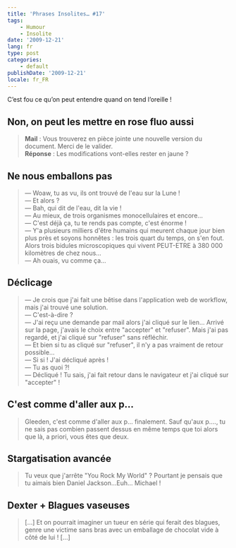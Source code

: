 ```yaml
---
title: 'Phrases Insolites… #17'
tags:
    - Humour
    - Insolite
date: '2009-12-21'
lang: fr
type: post
categories:
    - default
publishDate: '2009-12-21'
locale: fr_FR
---
```


C’est fou ce qu’on peut entendre quand on tend l’oreille&nbsp;!

<!-- more -->

## Non, on peut les mettre en rose fluo aussi

> **Mail**&nbsp;: Vous trouverez en pièce jointe une nouvelle version du document. Merci de le valider.  
> **Réponse**&nbsp;: Les modifications vont-elles rester en jaune&nbsp;?

## Ne nous emballons pas

> — Woaw, tu as vu, ils ont trouvé de l'eau sur la Lune&nbsp;!  
> — Et alors&nbsp;?  
> — Bah, qui dit de l'eau, dit la vie&nbsp;!  
> — Au mieux, de trois organismes monocellulaires et encore…  
> — C'est déjà ça, tu te rends pas compte, c'est énorme&nbsp;!  
> — Y'a plusieurs milliers d'être humains qui meurent chaque jour bien plus près et soyons honnêtes&nbsp;: les trois quart du temps, on s'en fout. Alors trois bidules microscopiques qui vivent PEUT-ETRE à 380 000 kilomètres de chez nous…  
> — Ah ouais, vu comme ça…

## Déclicage

> — Je crois que j'ai fait une bêtise dans l'application web de workflow, mais j'ai trouvé une solution.  
> — C'est-à-dire&nbsp;?  
> — J'ai reçu une demande par mail alors j'ai cliqué sur le lien… Arrivé sur la page, j'avais le choix entre "accepter" et "refuser". Mais j'ai pas regardé, et j'ai cliqué sur "refuser" sans réfléchir.  
> — Et bien si tu as cliqué sur "refuser", il n'y a pas vraiment de retour possible…  
> — Si si&nbsp;! J'ai décliqué après&nbsp;!  
> — Tu as quoi&nbsp;?!  
> — Décliqué&nbsp;! Tu sais, j'ai fait retour dans le navigateur et j'ai cliqué sur "accepter"&nbsp;!

## C'est comme d'aller aux p…

> Gleeden, c'est comme d'aller aux p… finalement. Sauf qu'aux p…., tu ne sais pas combien passent dessus en même temps que toi alors que là, a priori, vous êtes que deux.

## Stargatisation avancée

> Tu veux que j'arrête "You Rock My World"&nbsp;? Pourtant je pensais que tu aimais bien Daniel Jackson…Euh… Michael&nbsp;!

## Dexter + Blagues vaseuses

> […] Et on pourrait imaginer un tueur en série qui ferait des blagues, genre une victime sans bras avec un emballage de chocolat vide à côté de lui&nbsp;! […]
